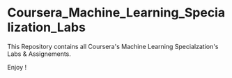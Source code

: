 # Coursera_Machine_Learning_Specialization_Labs

This Repository contains all Coursera's Machine Learning Specialzation's Labs & Assignements.

Enjoy !

